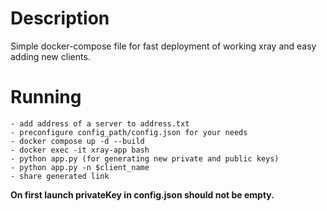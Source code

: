 # Description

Simple docker-compose file for fast deployment of working xray and easy adding new clients.

# Running

    - add address of a server to address.txt
    - preconfigure config_path/config.json for your needs
    - docker compose up -d --build
    - docker exec -it xray-app bash
    - python app.py (for generating new private and public keys)
    - python app.py -n $client_name
    - share generated link

**On first launch privateKey in config.json should not be empty.**